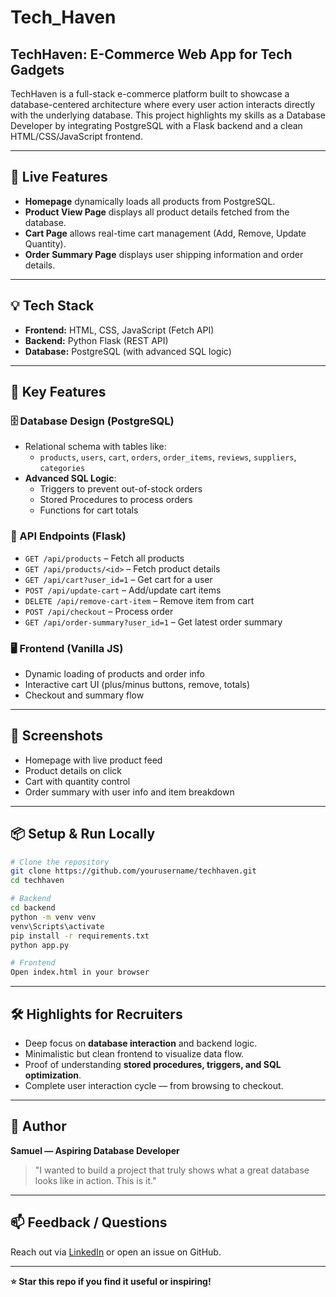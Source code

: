 # Tech_Haven

## TechHaven: E-Commerce Web App for Tech Gadgets

TechHaven is a full-stack e-commerce platform built to showcase a database-centered architecture where every user action interacts directly with the underlying database. This project highlights my skills as a Database Developer by integrating PostgreSQL with a Flask backend and a clean HTML/CSS/JavaScript frontend.

---

## 🚀 Live Features
- **Homepage** dynamically loads all products from PostgreSQL.
- **Product View Page** displays all product details fetched from the database.
- **Cart Page** allows real-time cart management (Add, Remove, Update Quantity).
- **Order Summary Page** displays user shipping information and order details.

---

## 💡 Tech Stack
- **Frontend:** HTML, CSS, JavaScript (Fetch API)
- **Backend:** Python Flask (REST API)
- **Database:** PostgreSQL (with advanced SQL logic)

---

## 🧠 Key Features
### 🗄️ Database Design (PostgreSQL)
- Relational schema with tables like:
  - `products`, `users`, `cart`, `orders`, `order_items`, `reviews`, `suppliers`, `categories`
- **Advanced SQL Logic**:
  - Triggers to prevent out-of-stock orders
  - Stored Procedures to process orders
  - Functions for cart totals

### 🧩 API Endpoints (Flask)
- `GET /api/products` – Fetch all products
- `GET /api/products/<id>` – Fetch product details
- `GET /api/cart?user_id=1` – Get cart for a user
- `POST /api/update-cart` – Add/update cart items
- `DELETE /api/remove-cart-item` – Remove item from cart
- `POST /api/checkout` – Process order
- `GET /api/order-summary?user_id=1` – Get latest order summary

### 🖥️ Frontend (Vanilla JS)
- Dynamic loading of products and order info
- Interactive cart UI (plus/minus buttons, remove, totals)
- Checkout and summary flow

---

## 📸 Screenshots
- Homepage with live product feed
- Product details on click
- Cart with quantity control
- Order summary with user info and item breakdown

---

## 📦 Setup & Run Locally
```bash
# Clone the repository
git clone https://github.com/yourusername/techhaven.git
cd techhaven

# Backend
cd backend
python -m venv venv
venv\Scripts\activate
pip install -r requirements.txt
python app.py

# Frontend
Open index.html in your browser
```

---

## 🛠️ Highlights for Recruiters
- Deep focus on **database interaction** and backend logic.
- Minimalistic but clean frontend to visualize data flow.
- Proof of understanding **stored procedures, triggers, and SQL optimization**.
- Complete user interaction cycle — from browsing to checkout.

---

## 🙌 Author
**Samuel — Aspiring Database Developer**

> "I wanted to build a project that truly shows what a great database looks like in action. This is it."

---

## 📫 Feedback / Questions
Reach out via [LinkedIn](#) or open an issue on GitHub.

---

**⭐ Star this repo if you find it useful or inspiring!**

